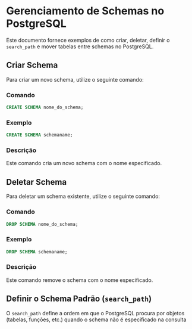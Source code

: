 # Gerenciamento de Schemas no PostgreSQL

Este documento fornece exemplos de como criar, deletar, definir o `search_path` e mover tabelas entre schemas no PostgreSQL.

## Criar Schema

Para criar um novo schema, utilize o seguinte comando:

### Comando

```sql
CREATE SCHEMA nome_do_schema;
```

### Exemplo

```sql
CREATE SCHEMA schemaname;
```

### Descrição

Este comando cria um novo schema com o nome especificado.

## Deletar Schema

Para deletar um schema existente, utilize o seguinte comando:

### Comando

```sql
DROP SCHEMA nome_do_schema;
```

### Exemplo

```sql
DROP SCHEMA schemaname;
```

### Descrição

Este comando remove o schema com o nome especificado.

## Definir o Schema Padrão (`search_path`)

O `search_path` define a ordem em que o PostgreSQL procura por objetos (tabelas, funções, etc.) quando o schema não é especificado na consulta
